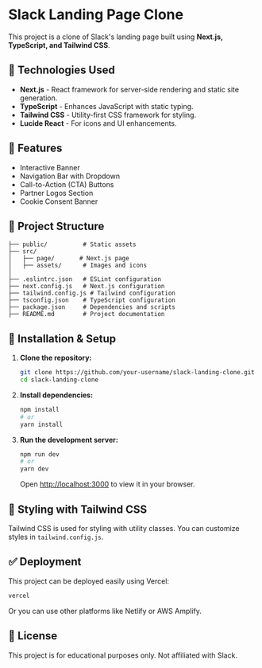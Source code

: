 # Slack Landing Page Clone

This project is a clone of Slack's landing page built using **Next.js, TypeScript, and Tailwind CSS**.

## 🚀 Technologies Used

- **Next.js** - React framework for server-side rendering and static site generation.
- **TypeScript** - Enhances JavaScript with static typing.
- **Tailwind CSS** - Utility-first CSS framework for styling.
- **Lucide React** - For icons and UI enhancements.

## 📌 Features

- Interactive Banner
- Navigation Bar with Dropdown
- Call-to-Action (CTA) Buttons
- Partner Logos Section
- Cookie Consent Banner

## 📂 Project Structure

```
├── public/          # Static assets
├── src/
│   ├── page/       # Next.js page
│   ├── assets/      # Images and icons
│
├── .eslintrc.json   # ESLint configuration
├── next.config.js   # Next.js configuration
├── tailwind.config.js # Tailwind configuration
├── tsconfig.json    # TypeScript configuration
├── package.json     # Dependencies and scripts
├── README.md        # Project documentation
```

## 🔧 Installation & Setup

1. **Clone the repository:**
   ```sh
   git clone https://github.com/your-username/slack-landing-clone.git
   cd slack-landing-clone
   ```

2. **Install dependencies:**
   ```sh
   npm install
   # or
   yarn install
   ```

3. **Run the development server:**
   ```sh
   npm run dev
   # or
   yarn dev
   ```
   Open [http://localhost:3000](http://localhost:3000) to view it in your browser.

## 🎨 Styling with Tailwind CSS

Tailwind CSS is used for styling with utility classes. You can customize styles in `tailwind.config.js`.

## ✅ Deployment

This project can be deployed easily using Vercel:
```sh
vercel
```
Or you can use other platforms like Netlify or AWS Amplify.

## 📜 License

This project is for educational purposes only. Not affiliated with Slack.

